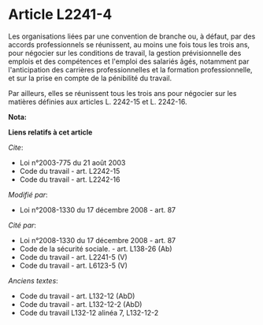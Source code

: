 # Article L2241-4

Les organisations liées par une convention de branche ou, à défaut, par des accords professionnels se réunissent, au moins
une fois tous les trois ans, pour négocier sur les conditions de travail, la gestion prévisionnelle des emplois et des
compétences et l'emploi des salariés âgés, notamment par l'anticipation des carrières professionnelles et la formation
professionnelle, et sur la prise en compte de la pénibilité du travail.

Par ailleurs, elles se réunissent tous les trois ans pour négocier sur les matières définies aux articles L. 2242-15 et L.
2242-16.

**Nota:**



**Liens relatifs à cet article**

_Cite_:

  - Loi n°2003-775 du 21 août 2003
  - Code du travail - art. L2242-15
  - Code du travail - art. L2242-16

_Modifié par_:

  - Loi n°2008-1330 du 17 décembre 2008 - art. 87

_Cité par_:

  - Loi n°2008-1330 du 17 décembre 2008 - art. 87
  - Code de la sécurité sociale. - art. L138-26 (Ab)
  - Code du travail - art. L2241-5 (V)
  - Code du travail - art. L6123-5 (V)

_Anciens textes_:

  - Code du travail - art. L132-12 (AbD)
  - Code du travail - art. L132-12-2 (AbD)
  - Code du travail L132-12 alinéa 7, L132-12-2
